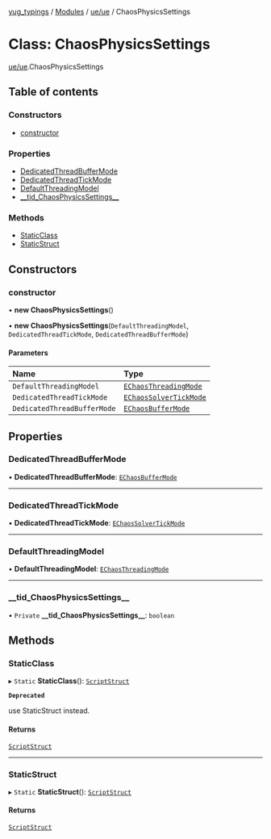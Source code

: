 [yug_typings](../README.md) / [Modules](../modules.md) / [ue/ue](../modules/ue_ue.md) / ChaosPhysicsSettings

# Class: ChaosPhysicsSettings

[ue/ue](../modules/ue_ue.md).ChaosPhysicsSettings

## Table of contents

### Constructors

- [constructor](ue_ue.ChaosPhysicsSettings.md#constructor)

### Properties

- [DedicatedThreadBufferMode](ue_ue.ChaosPhysicsSettings.md#dedicatedthreadbuffermode)
- [DedicatedThreadTickMode](ue_ue.ChaosPhysicsSettings.md#dedicatedthreadtickmode)
- [DefaultThreadingModel](ue_ue.ChaosPhysicsSettings.md#defaultthreadingmodel)
- [\_\_tid\_ChaosPhysicsSettings\_\_](ue_ue.ChaosPhysicsSettings.md#__tid_chaosphysicssettings__)

### Methods

- [StaticClass](ue_ue.ChaosPhysicsSettings.md#staticclass)
- [StaticStruct](ue_ue.ChaosPhysicsSettings.md#staticstruct)

## Constructors

### constructor

• **new ChaosPhysicsSettings**()

• **new ChaosPhysicsSettings**(`DefaultThreadingModel`, `DedicatedThreadTickMode`, `DedicatedThreadBufferMode`)

#### Parameters

| Name | Type |
| :------ | :------ |
| `DefaultThreadingModel` | [`EChaosThreadingMode`](../enums/ue_ue.EChaosThreadingMode.md) |
| `DedicatedThreadTickMode` | [`EChaosSolverTickMode`](../enums/ue_ue.EChaosSolverTickMode.md) |
| `DedicatedThreadBufferMode` | [`EChaosBufferMode`](../enums/ue_ue.EChaosBufferMode.md) |

## Properties

### DedicatedThreadBufferMode

• **DedicatedThreadBufferMode**: [`EChaosBufferMode`](../enums/ue_ue.EChaosBufferMode.md)

___

### DedicatedThreadTickMode

• **DedicatedThreadTickMode**: [`EChaosSolverTickMode`](../enums/ue_ue.EChaosSolverTickMode.md)

___

### DefaultThreadingModel

• **DefaultThreadingModel**: [`EChaosThreadingMode`](../enums/ue_ue.EChaosThreadingMode.md)

___

### \_\_tid\_ChaosPhysicsSettings\_\_

• `Private` **\_\_tid\_ChaosPhysicsSettings\_\_**: `boolean`

## Methods

### StaticClass

▸ `Static` **StaticClass**(): [`ScriptStruct`](ue_ue.ScriptStruct.md)

**`Deprecated`**

use StaticStruct instead.

#### Returns

[`ScriptStruct`](ue_ue.ScriptStruct.md)

___

### StaticStruct

▸ `Static` **StaticStruct**(): [`ScriptStruct`](ue_ue.ScriptStruct.md)

#### Returns

[`ScriptStruct`](ue_ue.ScriptStruct.md)
